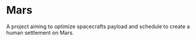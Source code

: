 # Mars
A project aiming to optimize spacecrafts payload and schedule to create a human settlement on Mars.
